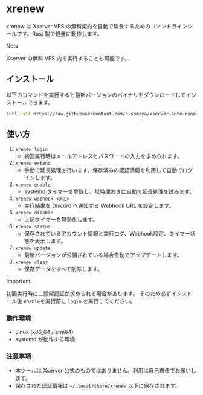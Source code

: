 # xrenew

xrenew は Xserver VPS の無料契約を自動で延長するためのコマンドラインツールです。Rust 製で軽量に動作します。

> [!NOTE]
> Xserver の無料 VPS 内で実行することも可能です。

## インストール

以下のコマンドを実行すると最新バージョンのバイナリをダウンロードしてインストールできます。

```bash
curl -sSf https://raw.githubusercontent.com/h-sumiya/xserver-auto-renew-rs/main/install.sh | bash
```

## 使い方

1. `xrenew login`
   - 初回実行時はメールアドレスとパスワードの入力を求められます。
2. `xrenew extend`
   - 手動で延長処理を行います。保存済みの認証情報を利用して自動でログインします。
3. `xrenew enable`
   - systemd タイマーを登録し、12時間おきに自動で延長処理を試みます。
4. `xrenew webhook <URL>`
   - 実行結果を Discord へ通知する Webhook URL を設定します。
5. `xrenew disable`
   - 上記タイマーを無効化します。
6. `xrenew status`
   - 保存されているアカウント情報と実行ログ、Webhook設定、タイマー状態を表示します。
7. `xrenew update`
   - 最新バージョンが公開されている場合自動でアップデートします。
8. `xrenew clear`
   - 保存データをすべて削除します。

> [!IMPORTANT]
> 初回実行時に二段階認証が求められる場合があります。
> そのため必ずインストール後 `enable`を実行前に `login` を実行してください。

### 動作環境

- Linux (x86_64 / arm64)
- systemd が動作する環境

### 注意事項

- 本ツールは Xserver 公式のものではありません。利用は自己責任でお願いします。
- 保存された認証情報は `~/.local/share/xrenew` 以下に保存されます。
